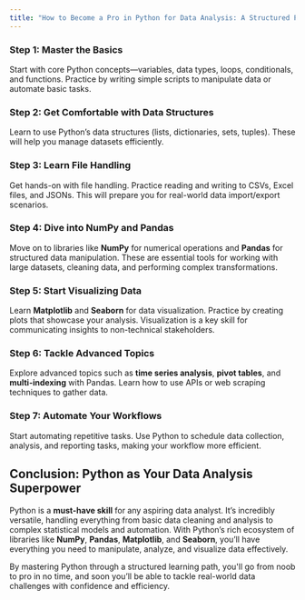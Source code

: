 ```yaml
---
title: "How to Become a Pro in Python for Data Analysis: A Structured Path"
---
```


### **Step 1: Master the Basics**
Start with core Python concepts—variables, data types, loops, conditionals, and functions. Practice by writing simple scripts to manipulate data or automate basic tasks.

### **Step 2: Get Comfortable with Data Structures**
Learn to use Python’s data structures (lists, dictionaries, sets, tuples). These will help you manage datasets efficiently.

### **Step 3: Learn File Handling**
Get hands-on with file handling. Practice reading and writing to CSVs, Excel files, and JSONs. This will prepare you for real-world data import/export scenarios.

### **Step 4: Dive into NumPy and Pandas**
Move on to libraries like **NumPy** for numerical operations and **Pandas** for structured data manipulation. These are essential tools for working with large datasets, cleaning data, and performing complex transformations.

### **Step 5: Start Visualizing Data**
Learn **Matplotlib** and **Seaborn** for data visualization. Practice by creating plots that showcase your analysis. Visualization is a key skill for communicating insights to non-technical stakeholders.

### **Step 6: Tackle Advanced Topics**
Explore advanced topics such as **time series analysis**, **pivot tables**, and **multi-indexing** with Pandas. Learn how to use APIs or web scraping techniques to gather data.

### **Step 7: Automate Your Workflows**
Start automating repetitive tasks. Use Python to schedule data collection, analysis, and reporting tasks, making your workflow more efficient.

## Conclusion: Python as Your Data Analysis Superpower

Python is a **must-have skill** for any aspiring data analyst. It’s incredibly versatile, handling everything from basic data cleaning and analysis to complex statistical models and automation. With Python’s rich ecosystem of libraries like **NumPy**, **Pandas**, **Matplotlib**, and **Seaborn**, you’ll have everything you need to manipulate, analyze, and visualize data effectively.

By mastering Python through a structured learning path, you'll go from noob to pro in no time, and soon you’ll be able to tackle real-world data challenges with confidence and efficiency.
